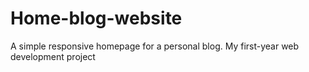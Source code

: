 # Home-blog-website
A simple responsive homepage for a personal blog. My first-year web development project
